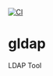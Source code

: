 [![CI](https://github.com/takumin/gldap/actions/workflows/ci.yml/badge.svg)](https://github.com/takumin/gldap/actions/workflows/ci.yml)

# gldap

LDAP Tool
